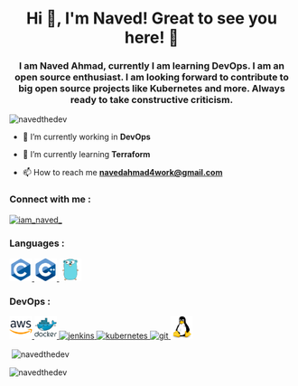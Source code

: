 <h1 align="center">Hi 👋, I'm Naved! Great to see you here! 👋</h1>
<h3 align="center">I am Naved Ahmad, currently I am learning DevOps. I am an open source enthusiast. I am looking forward to contribute to big open source projects like Kubernetes and more. Always ready to take constructive criticism.</h3>

<p align="left"> <img src="https://komarev.com/ghpvc/?username=navedthedev&label=Profile%20views&color=0e75b6&style=flat" alt="navedthedev" /> </p>

- 🔭 I’m currently working in **DevOps**

- 🌱 I’m currently learning **Terraform**

- 📫 How to reach me **navedahmad4work@gmail.com**

<h3 align="left">Connect with me :</h3>
<p align="left">
<a href="https://twitter.com/iam_naved_" target="blank"><img align="center" src="https://raw.githubusercontent.com/rahuldkjain/github-profile-readme-generator/master/src/images/icons/Social/twitter.svg" alt="iam_naved_" height="30" width="40" /></a>
</p>

<h3 align="left">Languages :</h3>
<p align="left"> <a href="https://www.cprogramming.com/" target="_blank" rel="noreferrer"> <img src="https://raw.githubusercontent.com/devicons/devicon/master/icons/c/c-original.svg" alt="c" width="40" height="40"/> </a> <a href="https://www.w3schools.com/cpp/" target="_blank" rel="noreferrer"> <img src="https://raw.githubusercontent.com/devicons/devicon/master/icons/cplusplus/cplusplus-original.svg" alt="cplusplus" width="40" height="40"/> </a> <a href="https://golang.org" target="_blank" rel="noreferrer"> <img src="https://raw.githubusercontent.com/devicons/devicon/master/icons/go/go-original.svg" alt="go" width="40" height="40"/> </a> </p>

<h3 align="left">DevOps :</h3>
<p align="left"> <a href="https://aws.amazon.com" target="_blank" rel="noreferrer"> <img src="https://raw.githubusercontent.com/devicons/devicon/master/icons/amazonwebservices/amazonwebservices-original-wordmark.svg" alt="aws" width="40" height="40"/> </a> <a href="https://www.docker.com/" target="_blank" rel="noreferrer"> <img src="https://raw.githubusercontent.com/devicons/devicon/master/icons/docker/docker-original-wordmark.svg" alt="docker" width="40" height="40"/> </a> <a href="https://www.jenkins.io" target="_blank" rel="noreferrer"> <img src="https://www.vectorlogo.zone/logos/jenkins/jenkins-icon.svg" alt="jenkins" width="40" height="40"/> </a> <a href="https://kubernetes.io" target="_blank" rel="noreferrer"> <img src="https://www.vectorlogo.zone/logos/kubernetes/kubernetes-icon.svg" alt="kubernetes" width="40" height="40"/> </a> <a href="https://git-scm.com/" target="_blank" rel="noreferrer"> <img src="https://www.vectorlogo.zone/logos/git-scm/git-scm-icon.svg" alt="git" width="40" height="40"/> </a> <a href="https://www.linux.org/" target="_blank" rel="noreferrer"> <img src="https://raw.githubusercontent.com/devicons/devicon/master/icons/linux/linux-original.svg" alt="linux" width="40" height="40"/> </a> </p>


<p>&nbsp;<img align="center" src="https://github-readme-stats.vercel.app/api?username=navedthedev&show_icons=true&locale=en" alt="navedthedev" /></p>

<p><img align="center" src="https://github-readme-streak-stats.herokuapp.com/?user=navedthedev&" alt="navedthedev" /></p>

